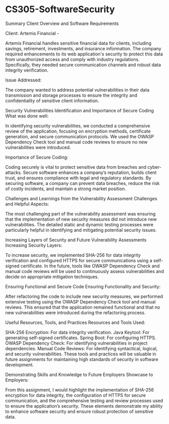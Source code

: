 # CS305-SoftwareSecurity

Summary
Client Overview and Software Requirements

Client: Artemis Financial -

Artemis Financial handles sensitive financial data for clients, including savings, retirement, investments, and insurance information. The company required enhancements to its web application's security to protect this data from unauthorized access and comply with industry regulations. Specifically, they needed secure communication channels and robust data integrity verification.

Issue Addressed:

The company wanted to address potential vulnerabilities in their data transmission and storage processes to ensure the integrity and confidentiality of sensitive client information.

Security Vulnerabilities Identification and Importance of Secure Coding
What was done well:

In identifying security vulnerabilities, we conducted a comprehensive review of the application, focusing on encryption methods, certificate generation, and secure communication protocols. We used the OWASP Dependency Check tool and manual code reviews to ensure no new vulnerabilities were introduced.

Importance of Secure Coding:

Coding securely is vital to protect sensitive data from breaches and cyber-attacks. Secure software enhances a company’s reputation, builds client trust, and ensures compliance with legal and regulatory standards. By securing software, a company can prevent data breaches, reduce the risk of costly incidents, and maintain a strong market position.

Challenges and Learnings from the Vulnerability Assessment
Challenges and Helpful Aspects:

The most challenging part of the vulnerability assessment was ensuring that the implementation of new security measures did not introduce new vulnerabilities. The detailed static and dynamic testing processes were particularly helpful in identifying and mitigating potential security issues.

Increasing Layers of Security and Future Vulnerability Assessments
Increasing Security Layers:

To increase security, we implemented SHA-256 for data integrity verification and configured HTTPS for secure communications using a self-signed certificate. In the future, tools like OWASP Dependency Check and manual code reviews will be used to continuously assess vulnerabilities and decide on appropriate mitigation techniques.

Ensuring Functional and Secure Code
Ensuring Functionality and Security:

After refactoring the code to include new security measures, we performed extensive testing using the OWASP Dependency Check tool and manual reviews. This ensured that the application remained functional and that no new vulnerabilities were introduced during the refactoring process.

Useful Resources, Tools, and Practices
Resources and Tools Used:

SHA-256 Encryption: For data integrity verification.
Java Keytool: For generating self-signed certificates.
Spring Boot: For configuring HTTPS.
OWASP Dependency Check: For identifying vulnerabilities in project dependencies.
Manual Code Reviews: For identifying syntactical, logical, and security vulnerabilities.
These tools and practices will be valuable in future assignments for maintaining high standards of security in software development.

Demonstrating Skills and Knowledge to Future Employers
Showcase to Employers:

From this assignment, I would highlight the implementation of SHA-256 encryption for data integrity, the configuration of HTTPS for secure communication, and the comprehensive testing and review processes used to ensure the application’s security. These elements demonstrate my ability to enhance software security and ensure robust protection of sensitive data.
